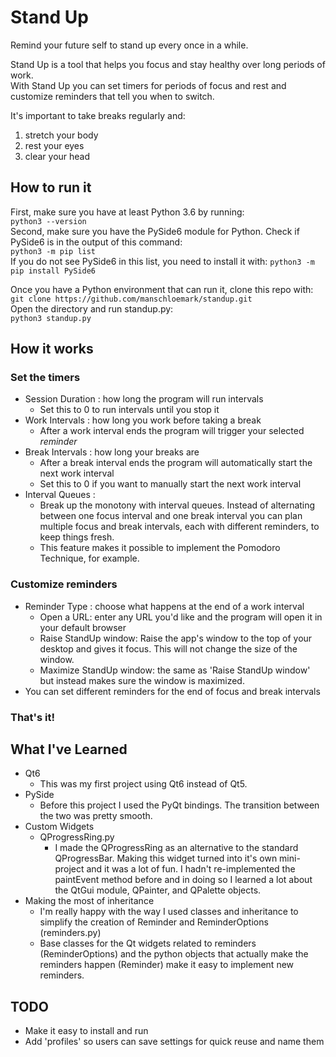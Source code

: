 # Stand Up
Remind your future self to stand up every once in a while.

Stand Up is a tool that helps you focus and stay healthy over long periods of work.  
With Stand Up you can set timers for periods of focus and rest and customize reminders that tell you when to switch.

It's important to take breaks regularly and:
 1. stretch your body
 1. rest your eyes
 1. clear your head

## How to run it
First, make sure you have at least Python 3.6 by running:  
` python3 --version `  
Second, make sure you have the PySide6 module for Python.
Check if PySide6 is in the output of this command:  
`python3 -m pip list`  
If you do not see PySide6 in this list, you need to install it with:
 `python3 -m pip install PySide6`  

Once you have a Python environment that can run it, clone this repo with:  
`git clone https://github.com/manschloemark/standup.git`  
Open the directory and run standup.py:  
`python3 standup.py`  

## How it works

### Set the timers
- Session Duration : how long the program will run intervals
  - Set this to 0 to run intervals until you stop it
- Work Intervals   : how long you work before taking a break
  - After a work interval ends the program will trigger your selected _reminder_
- Break Intervals  : how long your breaks are
  - After a break interval ends the program will automatically start the next work interval
  - Set this to 0 if you want to manually start the next work interval
- Interval Queues  :
  - Break up the monotony with interval queues. Instead of alternating between one focus interval and one break interval you can plan multiple focus and break intervals, each with different reminders, to keep things fresh.
  - This feature makes it possible to implement the Pomodoro Technique, for example.

### Customize reminders
- Reminder Type    : choose what happens at the end of a work interval
  - Open a URL: enter any URL you'd like and the program will open it in your default browser
  - Raise StandUp window: Raise the app's window to the top of your desktop and gives it focus. This will not change the size of the window.
  - Maximize StandUp window: the same as 'Raise StandUp window' but instead makes sure the window is maximized.
- You can set different reminders for the end of focus and break intervals

### That's it!

## What I've Learned
- Qt6
  - This was my first project using Qt6 instead of Qt5.
- PySide
  - Before this project I used the PyQt bindings. The transition between the two was pretty smooth.
- Custom Widgets
  - QProgressRing.py
    - I made the QProgressRing as an alternative to the standard QProgressBar. Making this widget turned into it's own mini-project and it was a lot of fun. I hadn't re-implemented the paintEvent method before and in doing so I learned a lot about the QtGui module, QPainter, and QPalette objects.
- Making the most of inheritance
  - I'm really happy with the way I used classes and inheritance to simplify the creation of Reminder and ReminderOptions (reminders.py)
  - Base classes for the Qt widgets related to reminders (ReminderOptions) and the python objects that actually make the reminders happen (Reminder) make it easy to implement new reminders.

## TODO
- Make it easy to install and run
- Add 'profiles' so users can save settings for quick reuse and name them
